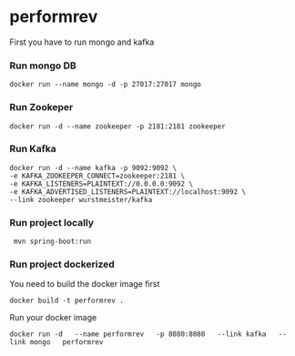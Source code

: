 # performrev


First you have to run mongo and kafka

### Run mongo DB
```
docker run --name mongo -d -p 27017:27017 mongo

```
### Run Zookeper
```
docker run -d --name zookeeper -p 2181:2181 zookeeper

```

### Run Kafka

```
docker run -d --name kafka -p 9092:9092 \
-e KAFKA_ZOOKEEPER_CONNECT=zookeeper:2181 \
-e KAFKA_LISTENERS=PLAINTEXT://0.0.0.0:9092 \
-e KAFKA_ADVERTISED_LISTENERS=PLAINTEXT://localhost:9092 \
--link zookeeper wurstmeister/kafka
```

### Run project locally
```
 mvn spring-boot:run
```

### Run project dockerized
You need to build the docker image first
```
docker build -t performrev .
```
Run your docker image
```
docker run -d   --name performrev   -p 8080:8080   --link kafka   --link mongo   performrev
```